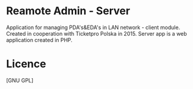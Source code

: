 # Reamote Admin - Server

Application for managing PDA's&EDA's in LAN network - client module. Created in cooperation with Ticketpro Polska in 2015. Server app is a web application created in PHP.

# Licence
[GNU GPL]
